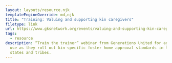 ```yaml
---
layout: layouts/resource.njk
templateEngineOverride: md,njk
title: "Training: Valuing and supporting kin caregivers"
filetype: link
url: https://www.gksnetwork.org/events/valuing-and-supporting-kin-caregivers/
tags:
  - resource
description: “Train the trainer” webinar from Generations United for agencies to
  use as they roll out kin-specific foster home approval standards in their
  states and tribes.
---
```

